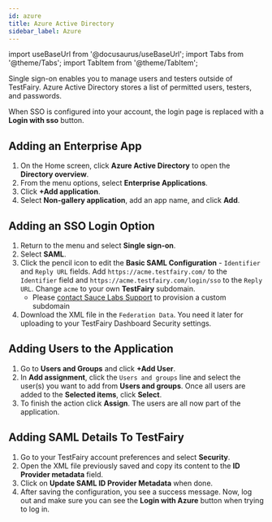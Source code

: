 ```yaml
---
id: azure
title: Azure Active Directory
sidebar_label: Azure 
---
```


import useBaseUrl from '@docusaurus/useBaseUrl';
import Tabs from '@theme/Tabs';
import TabItem from '@theme/TabItem';

Single sign-on enables you to manage users and testers outside of TestFairy.
Azure Active Directory stores a list of permitted users, testers, and passwords.

When SSO is configured into your account, the login page is replaced with a **Login with sso** button.

## Adding an Enterprise App

1. On the Home screen, click **Azure Active Directory** to open the **Directory overview**.
1. From the menu options, select **Enterprise Applications**.
1. Click **+Add application**.
1. Select **Non-gallery application**, add an app name, and click **Add**.

## Adding an SSO Login Option

1. Return to the menu and select **Single sign-on**.
1. Select **SAML**.
1. Click the pencil icon to edit the **Basic SAML Configuration** - `Identifier` and `Reply URL` fields. Add `https://acme.testfairy.com/` to the `Identifier` field and `https://acme.testfairy.com/login/sso` to the `Reply URL`. Change `acme` to your own **TestFairy** subdomain.
    - Please [contact Sauce Labs Support](https://support.saucelabs.com/s/submit-a-request?language=en_US) to provision a custom subdomain 
1. Download the XML file in the `Federation Data`. You need it later for uploading to your TestFairy Dashboard Security settings.

## Adding Users to the Application

1. Go to **Users and Groups** and click **+Add User**.
1. In **Add assignment**, click the `Users and groups` line and select the user(s) you want to add from **Users and groups**. Once all users are added to the **Selected items**, click **Select**.
1. To finish the action click **Assign**. The users are all now part of the application.

## Adding SAML Details To TestFairy

1. Go to your TestFairy account preferences and select **Security**.
1. Open the XML file previously saved and copy its content to the **ID Provider metadata** field.
1. Click on **Update SAML ID Provider Metadata** when done.
1. After saving the configuration, you see a success message. Now, log out and make sure you can see the **Login with Azure** button when trying to log in.
